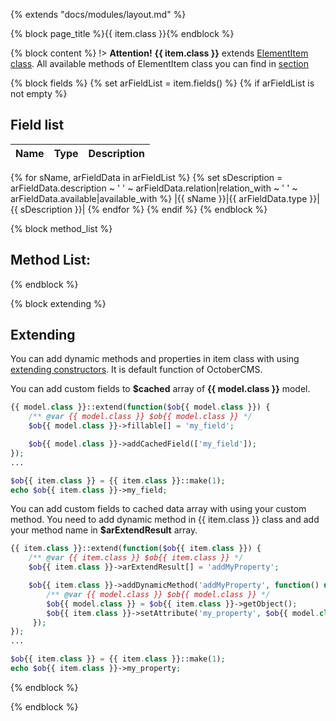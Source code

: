 {% extends "docs/modules/layout.md" %}

{% block page_title %}{{ item.class }}{% endblock %}

{% block content %}
!> **Attention!** **{{ item.class }}** extends [ElementItem class](architecture/item-class/item-class.md).
All available methods of ElementItem class you can find in [section](architecture/item-class/item-class.md#method-list)

{% block fields %}
{% set arFieldList = item.fields() %}
{% if arFieldList is not empty %}

## Field list

|  Name | Type | Description |
|-------|------|--------|
  {% for sName, arFieldData in arFieldList %}
    {% set sDescription = arFieldData.description ~ ' ' ~ arFieldData.relation|relation_with ~ ' ' ~ arFieldData.available|available_with %}
    |{{ sName }}|{{ arFieldData.type }}|{{ sDescription }}|
  {% endfor %}
{% endif %}
{% endblock %}


{% block method_list %}

## Method List:

{% endblock %}


{% block extending %}
## Extending

You can add dynamic methods and properties in item class with using [extending constructors](http://octobercms.com/docs/services/behaviors#constructor-extension).
It is default function of OctoberCMS.

You can add custom fields to **$cached** array of **{{ model.class }}** model.
```php
{{ model.class }}::extend(function($ob{{ model.class }}) {
    /** @var {{ model.class }} $ob{{ model.class }} */
    $ob{{ model.class }}->fillable[] = 'my_field';

    $ob{{ model.class }}->addCachedField(['my_field']);
});
...

$ob{{ item.class }} = {{ item.class }}::make(1);
echo $ob{{ item.class }}->my_field;
```

You can add custom fields to cached data array with using your custom method.
You need to add dynamic method in {{ item.class }} class and add your method name in **$arExtendResult** array.
```php
{{ item.class }}::extend(function($ob{{ item.class }}) {
    /** @var {{ item.class }} $ob{{ item.class }} */
    $ob{{ item.class }}->arExtendResult[] = 'addMyProperty';

    $ob{{ item.class }}->addDynamicMethod('addMyProperty', function() use ($ob{{ item.class }}) {
        /** @var {{ model.class }} $ob{{ model.class }} */
        $ob{{ model.class }} = $ob{{ item.class }}->getObject();
        $ob{{ item.class }}->setAttribute('my_property', $ob{{ model.class }}->my_property);
     });
});
...

$ob{{ item.class }} = {{ item.class }}::make(1);
echo $ob{{ item.class }}->my_property;
```
{% endblock %}

{% endblock %}